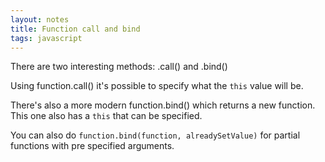 ```yaml
---
layout: notes
title: Function call and bind 
tags: javascript
---
```


There are two interesting methods: .call() and .bind()

Using function.call() it's possible to specify what the `this` value will be.

There's also a more modern function.bind() which returns a new function. This one also has a `this` that can be specified. 

You can also do `function.bind(function, alreadySetValue)` for partial functions with pre specified arguments.